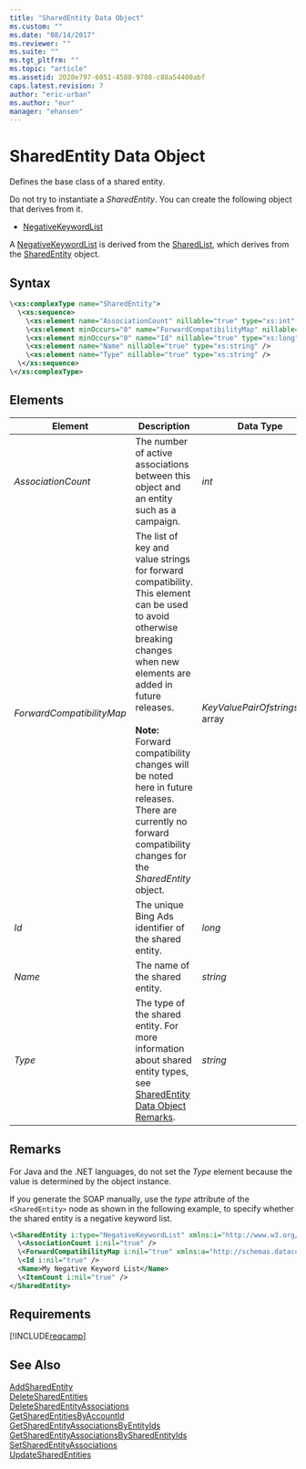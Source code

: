 ```yaml
---
title: "SharedEntity Data Object"
ms.custom: ""
ms.date: "08/14/2017"
ms.reviewer: ""
ms.suite: ""
ms.tgt_pltfrm: ""
ms.topic: "article"
ms.assetid: 2020e797-6051-4580-9788-c88a54400abf
caps.latest.revision: 7
author: "eric-urban"
ms.author: "eur"
manager: "ehansen"
---
```

# SharedEntity Data Object
Defines the base class of a shared entity.

Do not try to instantiate a *SharedEntity*. You can create the following object that derives from it.
-   [NegativeKeywordList](../campaign-api/negativekeywordlist-data-object.md)  

A [NegativeKeywordList](../campaign-api/negativekeywordlist-data-object.md) is derived from the [SharedList](../campaign-api/sharedlist-data-object.md), which derives from the [SharedEntity](../campaign-api/sharedentity-data-object.md) object.

## Syntax

```xml
\<xs:complexType name="SharedEntity">
  \<xs:sequence>
    \<xs:element name="AssociationCount" nillable="true" type="xs:int" />
    \<xs:element minOccurs="0" name="ForwardCompatibilityMap" nillable="true" type="q55:ArrayOfKeyValuePairOfstringstring" xmlns:q55="http://schemas.datacontract.org/2004/07/System.Collections.Generic" />
    \<xs:element minOccurs="0" name="Id" nillable="true" type="xs:long" />
    \<xs:element name="Name" nillable="true" type="xs:string" />
    \<xs:element name="Type" nillable="true" type="xs:string" />
  \</xs:sequence>
\</xs:complexType>
```

## <a name="Elements"></a>Elements

|Element|Description|Data Type|
|-----------|---------------|-------------|
|*AssociationCount*|The number of active associations between this object and an entity such as a campaign.|*int*|
|*ForwardCompatibilityMap*|The list of key and value strings for forward compatibility. This element can be used to avoid otherwise breaking changes when new elements are added in future releases.<br /><br />**Note:** Forward compatibility changes will be noted here in future releases. There are currently no forward compatibility changes for the *SharedEntity* object.|*KeyValuePairOfstringstring* array|
|*Id*|The unique Bing Ads identifier of the shared entity.|*long*|
|*Name*|The name of the shared entity.|*string*|
|*Type*|The type of the shared entity. For more information about shared entity types, see [SharedEntity Data Object Remarks](../campaign-api/sharedentity-data-object.md#remarks).|*string*|

## <a name="remarks"></a>Remarks
For Java and the .NET languages, do not set the *Type* element because the value is determined by the object instance.

If you generate the SOAP manually, use the *type* attribute of the `<SharedEntity>` node as shown in the following example, to specify whether the shared entity is a negative keyword list.

```xml
\<SharedEntity i:type="NegativeKeywordList" xmlns:i="http://www.w3.org/2001/XMLSchema-instance">
  \<AssociationCount i:nil="true" />
  \<ForwardCompatibilityMap i:nil="true" xmlns:a="http://schemas.datacontract.org/2004/07/System.Collections.Generic" />
  \<Id i:nil="true" />
  <Name>My Negative Keyword List</Name>
  \<ItemCount i:nil="true" />
</SharedEntity>
```

## Requirements
[!INCLUDE[reqcamp](../campaign-api/includes/reqcamp.md)]
## See Also
[AddSharedEntity](../campaign-api/addsharedentity-service-operation.md)  
[DeleteSharedEntities](../campaign-api/deletesharedentities-service-operation.md)  
[DeleteSharedEntityAssociations](../campaign-api/deletesharedentityassociations-service-operation.md)  
[GetSharedEntitiesByAccountId](../campaign-api/getsharedentitiesbyaccountid-service-operation.md)  
[GetSharedEntityAssociationsByEntityIds](../campaign-api/getsharedentityassociationsbyentityids-service-operation.md)  
[GetSharedEntityAssociationsBySharedEntityIds](../campaign-api/getsharedentityassociationsbysharedentityids-service-operation.md)  
[SetSharedEntityAssociations](../campaign-api/setsharedentityassociations-service-operation.md)  
[UpdateSharedEntities](../campaign-api/updatesharedentities-service-operation.md)  

